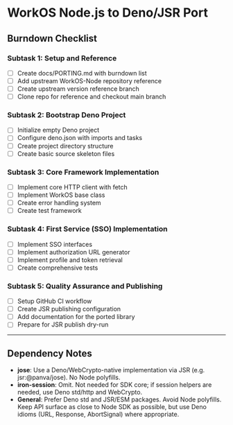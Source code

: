 # WorkOS Node.js to Deno/JSR Port

## Burndown Checklist

### Subtask 1: Setup and Reference
- [ ] Create docs/PORTING.md with burndown list
- [ ] Add upstream WorkOS-Node repository reference
- [ ] Create upstream version reference branch
- [ ] Clone repo for reference and checkout main branch

### Subtask 2: Bootstrap Deno Project
- [ ] Initialize empty Deno project
- [ ] Configure deno.json with imports and tasks
- [ ] Create project directory structure
- [ ] Create basic source skeleton files

### Subtask 3: Core Framework Implementation
- [ ] Implement core HTTP client with fetch
- [ ] Implement WorkOS base class
- [ ] Create error handling system
- [ ] Create test framework

### Subtask 4: First Service (SSO) Implementation
- [ ] Implement SSO interfaces
- [ ] Implement authorization URL generator
- [ ] Implement profile and token retrieval
- [ ] Create comprehensive tests

### Subtask 5: Quality Assurance and Publishing
- [ ] Setup GitHub CI workflow
- [ ] Create JSR publishing configuration
- [ ] Add documentation for the ported library
- [ ] Prepare for JSR publish dry-run

---

## Dependency Notes

- **jose**: Use a Deno/WebCrypto-native implementation via JSR (e.g. jsr:@panva/jose). No Node polyfills.
- **iron-session**: Omit. Not needed for SDK core; if session helpers are needed, use Deno std/http and WebCrypto.
- **General**: Prefer Deno std and JSR/ESM packages. Avoid Node polyfills. Keep API surface as close to Node SDK as possible, but use Deno idioms (URL, Response, AbortSignal) where appropriate.